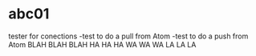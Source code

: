 # abc01
tester for conections
-test to do a pull from Atom
-test to do a push from Atom
BLAH BLAH BLAH
HA HA HA
WA WA WA
LA LA LA 
